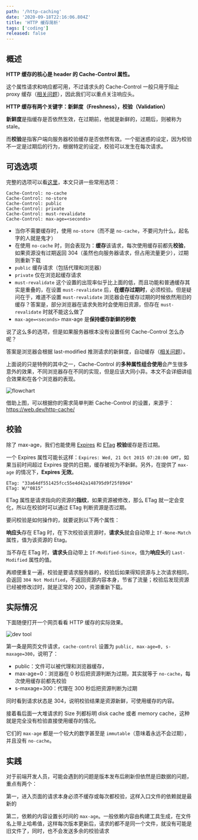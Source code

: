```yaml
---
path: '/http-caching'
date: '2020-09-18T22:16:06.804Z'
title: 'HTTP 缓存简析'
tags: ['coding']
released: false
---
```


## 概述

**HTTP 缓存的核心是 header 的 Cache-Control 属性。**

这个属性请求和响应都可用，不过请求头的 Cache-Control 一般只用于阻止 proxy 缓存（[相关问题](https://stackoverflow.com/questions/14541077/why-is-cache-control-attribute-sent-in-request-header-client-to-server)），因此我们可以重点关注响应头。

**HTTP 缓存有两个关键字：新鲜度（Freshness），校验（Validation）**

**新鲜度**是指缓存是否依然生效，在过期前，他就是新鲜的，过期后，则被称为 stale。

而**校验**是指客户端向服务器校验缓存是否依然有效。一个挺迷惑的设定，因为校验不一定是过期后的行为，根据特定的设定，校验可以发生在每次请求。

## 可选选项

完整的选项可以看[这里](https://developer.mozilla.org/en-US/docs/Web/HTTP/Headers/Cache-Control)，本文只讲一些常用选项：

```
Cache-Control: no-cache
Cache-Control: no-store
Cache-Control: public
Cache-Control: private
Cache-Control: must-revalidate
Cache-Control: max-age=<seconds>
```

- 当你不需要缓存时，使用 `no-store`（而不是 `no-cache`，不要问为什么，起名字的人就是鬼才）
- 在使用 `no-cache` 时，则会表现为：**缓存**该请求，每次使用缓存前都先**校验**，如果资源没有过期返回 304（虽然也向服务器请求，但占用流量更少），过期则重新下载
- `public` 缓存请求（包括代理和浏览器）
- `private` 仅在浏览起缓存请求
- `must-revalidate` 这个设置的出现率似乎比上面的低，而且功能和普通缓存其实是重叠的，在设置 `must-revalidate` 后，**在缓存过期时**，必须校验。但是疑问在于，难道不设置 `must-revalidate` 浏览器会在缓存过期的时候依然用旧的缓存？答案是，部分浏览器在请求失败时会使用旧资源，但存在 `must-revalidate` 时就不能这么做了
- `max-age=<seconds>` max-age 是**保持缓存新鲜的秒数**

说了这么多的选项，但是如果服务器根本没有设置任何 Cache-Control 怎么办呢？

答案是浏览器会根据 last-modified 推测请求的新鲜度，自动缓存（[相关问题](https://webmasters.stackexchange.com/questions/111298/what-happens-if-you-dont-set-cache-control-header)）。

上面说的只是特例的其中之一，Cache-Control 的**多种属性组合使用**会产生很多意外的效果，不同浏览器存在不同的实现，但是应该大同小异。本文不会详细讲组合效果和在各个浏览器的表现。

![flowchart](https://cdn.jsdelivr.net/gh/ssshooter/photoshop/2020-09-18-http-caching-flowchart.png)

借助上图，可以根据你的需求简单判断 Cache-Control 的设置，来源于：https://web.dev/http-cache/

## 校验

除了 max-age，我们也能使用 [Expires](https://developer.mozilla.org/en-US/docs/Web/HTTP/Headers/Expires) 和 [ETag](https://developer.mozilla.org/en-US/docs/Web/HTTP/Headers/ETag) **校验**缓存是否过期。

一个 Expires 属性可能长这样：`Expires: Wed, 21 Oct 2015 07:28:00 GMT`，如果当前时间超过 Expires 提供的日期，缓存被视为不新鲜。另外，在提供了 `max-age` 的情况下，**Expires 无效**。

```
ETag: "33a64df551425fcc55e4d42a148795d9f25f89d4"
ETag: W/"0815"
```

ETag 属性是请求指向的资源的**指纹**，如果资源被修改，那么 ETag 就一定会变化，所以在校验时可以通过 ETag 判断资源是否过期。

要问校验是如何操作的，就要说到以下两个属性：

**响应头**存在 ETag 时，在下次校验该资源时，**请求头**就会自动带上 `If-None-Match` 属性，值为该资源的 Etag。

当不存在 ETag 时，**请求头**自动带上 `If-Modified-Since`，值为**响应头**的 `Last-Modified` 属性的值。

再顺便重复一遍，校验是要请求服务器的，校验后如果得知资源与上次请求相同，会返回 `304 Not Modified`，不返回资源内容本身，节省了流量；校验后发现资源已经被修改过时，就是正常的 200，资源重新下载。

## 实际情况

下面随便打开一个网页看看 HTTP 缓存的实际效果。

![dev tool](https://cdn.jsdelivr.net/gh/ssshooter/photoshop/2020-09-18-http-caching-devtool.png)

第一条是网页文件请求，`cache-control` 设置为 `public, max-age=0, s-maxage=300`，说明了：

- public：文件可以被代理和浏览器缓存，
- max-age=0：浏览器在 0 秒后把资源判断为过期，其实就等于 `no-cache`，每次使用缓存前都先校验
- s-maxage=300：代理在 300 秒后把资源判断为过期

同时看到请求状态是 304，说明校验结果是资源新鲜，可使用缓存的内容。

接着看后面一大堆请求的 Size 列都标明 disk cache 或者 memory cache，这种就是完全没有检验直接使用缓存的情况。

它们的 `max-age` 都是一个较大的数字甚至是 `immutable`（意味着永远不会过期），并且没有 `no-cache`。

## 实践

对于前端开发人员，可能会遇到的问题是版本发布后刷新但依然是旧数据的问题，重点有两个：

第一，进入页面的请求本身必须不缓存或每次都校验，这样入口文件的依赖就是最新的

第二，依赖的内容设置长时间的 `max-age`。一般依赖内容由构建工具生成，在文件名上带上哈希值，这样每次版本更新后，请求的都不是同一个文件，就没有可能是旧文件了，同时，也不会发送多余的校验请求
